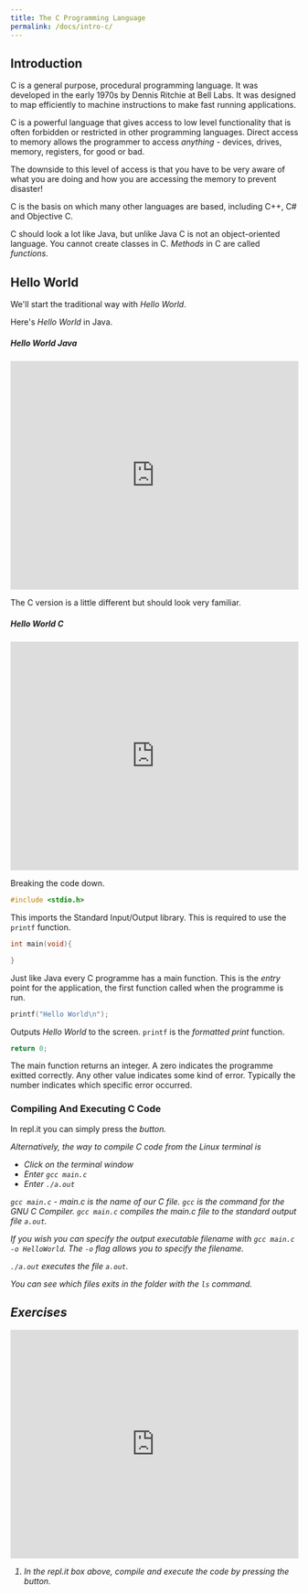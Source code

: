 ```yaml
---
title: The C Programming Language
permalink: /docs/intro-c/
---
```


## Introduction

C is a general purpose, procedural programming language. It was developed in the early 1970s by Dennis Ritchie at Bell Labs. 
It was designed to map efficiently to machine instructions to make fast running applications.  

C is a powerful language that gives access to low level functionality that is often forbidden or restricted in other programming languages. Direct access to memory allows the programmer to access *anything* - devices, drives, memory, registers, for good or bad. 

The downside to this level of access is that you have to be very aware of what you are doing and how you are accessing the memory to prevent disaster!

C is the basis on which many other languages are based, including C++, C# and Objective C.

C should look a lot like Java, but unlike Java C is not an object-oriented language. You cannot create classes in C. *Methods* in C are called *functions*.  

## Hello World

We'll start the traditional way with *Hello World*.  

Here's *Hello World* in Java.

##### Hello World Java
 <iframe title="Hello World in Java" height="400px" width="100%" src="https://repl.it/@andyguest/JavaHelloWorld?lite=true" scrolling="no" frameborder="no" allowtransparency="true" allowfullscreen="true" sandbox="allow-forms allow-pointer-lock allow-popups allow-same-origin allow-scripts allow-modals"></iframe>  

The C version is a little different but should look very familiar.  

##### Hello World C
 <iframe title="Hello World in C" height="400px" width="100%" src="https://repl.it/@andyguest/HelloWorld?lite=true" scrolling="no" frameborder="no" allowtransparency="true" allowfullscreen="true" sandbox="allow-forms allow-pointer-lock allow-popups allow-same-origin allow-scripts allow-modals"></iframe>  

Breaking the code down.  

<div class="row">
  <div class="col-md-6" markdown="1">  

```c
#include <stdio.h>
```  

  </div>
  <div class="col-md-6" markdown="1">  

This imports the Standard Input/Output library. This is required to use the ```printf``` function.  
  
  </div>
</div>

<div class="row">
  <div class="col-md-6" markdown="1">  

```c
int main(void){

}
```   
  
  </div>
  <div class="col-md-6" markdown="1">  

Just like Java every C programme has a main function. This is the *entry* point for the application, the first function called when the programme is run.  
  
  </div>
</div>

<div class="row">
  <div class="col-md-6" markdown="1">  

```c
printf("Hello World\n");
```   
  
  </div>
  <div class="col-md-6" markdown="1">  

Outputs *Hello World* to the screen. ```printf``` is the *formatted print* function.  
  
  </div>
</div>

<div class="row">
  <div class="col-md-6" markdown="1">  

```c
return 0;
```   
  
  </div>
  <div class="col-md-6" markdown="1">  

The main function returns an integer. A zero indicates the programme exitted correctly. Any other value indicates some kind of error. Typically the number indicates which specific error occurred.
  
  </div>
</div>

### Compiling And Executing C Code

In repl.it you can simply press the <i class="fa fa-play" aria-hidden="true"> button.  

Alternatively, the way to compile C code from the Linux terminal is  
* Click on the terminal window
* Enter ```gcc main.c```
* Enter ```./a.out```

```gcc main.c``` - main.c is the name of our C file. ```gcc``` is the command for the GNU C Compiler. ```gcc main.c``` compiles the main.c file to the standard output file ```a.out```.  

If you wish you can specify the output executable filename with ```gcc main.c -o HelloWorld```. The ```-o``` flag allows you to specify the filename.  

```./a.out``` executes the file ```a.out```.  

You can see which files exits in the folder with the `ls` command.  

## Exercises

 <iframe title="Hello World in C" height="400px" width="100%" src="https://repl.it/@andyguest/HelloWorld?lite=true" scrolling="no" frameborder="no" allowtransparency="true" allowfullscreen="true" sandbox="allow-forms allow-pointer-lock allow-popups allow-same-origin allow-scripts allow-modals"></iframe>  

1. In the repl.it box above, compile and execute the code by pressing the <i class="fa fa-play" aria-hidden="true">
button. 
